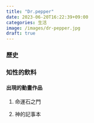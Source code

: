 ```yaml
---
title: "Dr.pepper"
date: 2023-06-20T16:22:39+09:00
categories: 生活
image: /images/dr-pepper.jpg
draft: true
---
```


### 歷史

### 知性的飲料

#### 出現的動畫作品

1. 命運石之門

2. 神的記事本

# 
